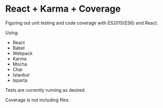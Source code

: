 React + Karma + Coverage
========================

Figuring out unit testing and code coverage with ES2015(ES6) and React.

Using:
 - React
 - Babel
 - Webpack
 - Karma
 - Mocha
 - Chai
 - Istanbul
 - Isparta

Tests are currently running as desired.

Coverage is not including files.
